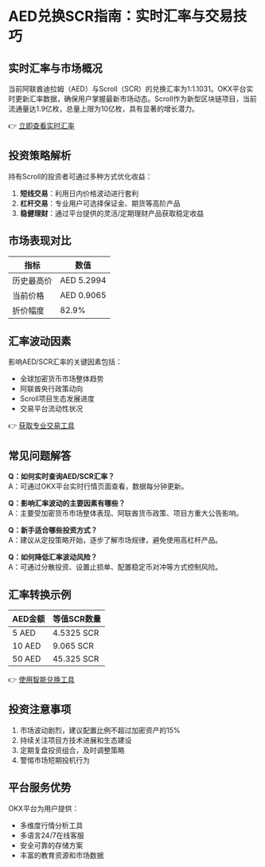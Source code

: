 # AED兑换SCR指南：实时汇率与交易技巧

## 实时汇率与市场概况
当前阿联酋迪拉姆（AED）与Scroll（SCR）的兑换汇率为1:1.1031。OKX平台实时更新汇率数据，确保用户掌握最新市场动态。Scroll作为新型区块链项目，当前流通量达1.9亿枚，总量上限为10亿枚，具有显著的增长潜力。

👉 [立即查看实时汇率](https://bit.ly/okx_welcome)

## 投资策略解析
持有Scroll的投资者可通过多种方式优化收益：
1. **短线交易**：利用日内价格波动进行套利
2. **杠杆交易**：专业用户可选择保证金、期货等高阶产品
3. **稳健理财**：通过平台提供的灵活/定期理财产品获取稳定收益

## 市场表现对比
| 指标         | 数值          |
|--------------|---------------|
| 历史最高价   | AED 5.2994    |
| 当前价格     | AED 0.9065    |
| 折价幅度     | 82.9%         |

## 汇率波动因素
影响AED/SCR汇率的关键因素包括：
- 全球加密货币市场整体趋势
- 阿联酋央行政策动向
- Scroll项目生态发展进度
- 交易平台流动性状况

👉 [获取专业交易工具](https://bit.ly/okx_welcome)

## 常见问题解答
**Q：如何实时查询AED/SCR汇率？**  
A：可通过OKX平台实时行情页面查看，数据每分钟更新。

**Q：影响汇率波动的主要因素有哪些？**  
A：主要受加密货币市场整体表现、阿联酋货币政策、项目方重大公告影响。

**Q：新手适合哪些投资方式？**  
A：建议从定投策略开始，逐步了解市场规律，避免使用高杠杆产品。

**Q：如何降低汇率波动风险？**  
A：可通过分散投资、设置止损单、配置稳定币对冲等方式控制风险。

## 汇率转换示例
| AED金额 | 等值SCR数量 |
|---------|------------|
| 5 AED   | 4.5325 SCR |
| 10 AED  | 9.065 SCR  |
| 50 AED  | 45.325 SCR |

👉 [使用智能兑换工具](https://bit.ly/okx_welcome)

## 投资注意事项
1. 市场波动剧烈，建议配置比例不超过加密资产的15%
2. 持续关注项目方技术进展和生态建设
3. 定期复盘投资组合，及时调整策略
4. 警惕市场短期投机行为

## 平台服务优势
OKX平台为用户提供：
- 多维度行情分析工具
- 多语言24/7在线客服
- 安全可靠的存储方案
- 丰富的教育资源和市场数据
